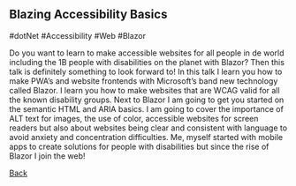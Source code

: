## Blazing Accessibility Basics ##
#dotNet #Accessibility #Web #Blazor

Do you want to learn to make accessible websites for all people in de world including the 1B people with disabilities on the planet with Blazor? Then this talk is definitely something to look forward to!
In this talk I learn you how to make PWA’s and website frontends with Microsoft’s band new technology called Blazor. I learn you how to make websites that are WCAG valid for all the known disability groups. Next to Blazor I am going to get you started on the semantic HTML and ARIA basics. 
I am going to cover the importance of ALT text for images, the use of color, accessible websites for screen readers but also about websites being clear and consistent with language to avoid anxiety and concentration difficulties.
Me, myself started with mobile apps to create solutions for people with disabilities but since the rise of Blazor I join the web! 

[Back](Accessibility.md)
